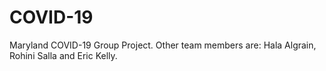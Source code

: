 # COVID-19
Maryland COVID-19 Group Project. Other team members are: Hala Algrain, Rohini Salla and Eric Kelly.
